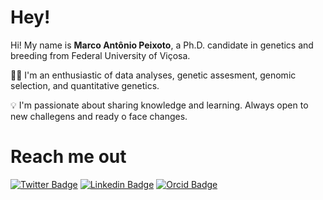 # Hey!

Hi! My name is **Marco Antônio Peixoto**, a Ph.D. candidate in genetics and breeding from Federal University of Viçosa. 

👨‍💻 I'm an enthusiastic of data analyses, genetic assesment, genomic selection, and quantitative genetics.

💡 I'm passionate about sharing knowledge and learning. Always open to new challegens and ready o face changes.


# Reach me out
[![Twitter Badge](https://img.shields.io/badge/-@marcopxt-6cc?style=flat-square&labelColor=6cc&logo=twitter&logoColor=white&link=https://twitter.com/marcopxt)](https://twitter.com/marcopxt)
[![Linkedin Badge](https://img.shields.io/badge/-Marco%20Antônio%20Peixoto-6cc?style=flat-square&logo=Linkedin&logoColor=white&link=https://www.linkedin.com/in/marco-antonio-peixoto-088660194/)](https://www.linkedin.com/in/marco-antônio-peixoto-088660194/)
[![Orcid Badge](https://img.shields.io/badge/-Marco%20Antônio%20Peixoto-6cc?style=flat-square&logo=Orcid&logoColor=white&link=https://www.linkedin.com/in/0000-0003-0564-7068/)](https://orcid.org/0000-0003-0564-7068)
